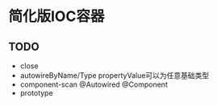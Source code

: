 # 简化版IOC容器

## TODO
- close
- autowireByName/Type propertyValue可以为任意基础类型
- component-scan @Autowired @Component
- prototype
